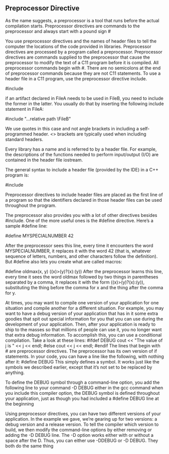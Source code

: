 ## Preprocessor Directive

As the name suggests, a preprocessor is a tool that runs before the actual compilation starts. Preprocessor directives are commands to the preprocessor and always start with a pound sign #

You use preprocessor directives and the names of header files to tell the computer the locations of the code provided
in libraries. Preprocessor directives are processed by a program called a preprocessor.
Preprocessor directives are commands supplied to the preprocessor that cause the
preprocessor to modify the text of a C11 program before it is compiled. All preprocessor commands begin with #. There are no semicolons at the end of preprocessor
commands because they are not C11 statements. To use a header file in a C11
program, use the preprocessor directive include.

 #include



if an artifact declared in FileA needs to be used in FileB, you need to include the former in the latter. You usually do that by inserting the following include statement in FileA:

 #include "...relative path \FileB"

We use quotes in this case and not angle brackets in including
a self-programmed header. <> brackets are typically used when
including standard headers.

Every library has a name and is referred to by a header file. For example, the descriptions of the functions needed to perform input/output (I/O) are contained in the header file iostream.

The general syntax to include a header file (provided by the IDE) in a C++ program is:

 #include <headerFileName>
 

Preprocessor directives to include header files are placed as the first line of a program so that the identifiers declared in those header files can be used throughout the
program.

The preprocessor also provides you with a lot of other directives besides #include. One of the more useful ones is the #define directive. Here’s a
sample #define line:

 #define MYSPECIALNUMBER 42

After the preprocessor sees this line, every time it encounters the word
MYSPECIALNUMBER, it replaces it with the word 42 (that is, whatever sequence
of letters, numbers, and other characters follow the definition). But #define
also lets you create what are called macros:

#define oldmax(x, y) ((x)>(y)?(x):(y))
After the preprocessor learns this line, every time it sees the word oldmax
followed by two things in parentheses separated by a comma, it replaces
it with the form ((x)>(y)?(x):(y)), substituting the thing before the
comma for x and the thing after the comma for y.


At times, you may want to compile one version of your application for one
situation and compile another for a different situation. For example, you may
want to have a debug version of your application that has in it some extra
goodies that spit out special information for you that you can use during the
development of your application. Then, after your application is ready to
ship to the masses so that millions of people can use it, you no longer want
that extra debug information.
To accomplish this, you can use a conditional compilation. Take a look at
these lines:
#ifdef DEBUG
cout << "The value of j is " << j << endl;
#else
cout << j << endl;
#endif
The lines that begin with # are preprocessor directives. The preprocessor
has its own version of if statements. In your code, you can have a line like
the following, with nothing after it:
#define DEBUG
This simply defines a symbol. It works just like the symbols we described
earlier, except that it’s not set to be replaced by anything.


To define the DEBUG symbol
through a command-line option, you add the following line to your command
-D DEBUG
either in the gcc command  when you include this compiler option, the DEBUG
symbol is defined throughout your application, just as though you had
included a #define DEBUG line at the beginning


Using preprocessor directives, you can have two different versions of your
application. In the example we gave, we’re gearing up for two versions: a
debug version and a release version. To tell the compiler which version to
build, we then modify the command-line options by either removing or
adding the -D DEBUG line.
The -D option works either with or without a space after the D. Thus, you
can either use -DDEBUG or -D DEBUG. They both do the same thing
